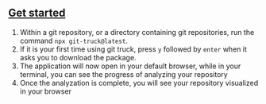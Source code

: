 ## [Get started](#get-started)

1. Within a git repository, or a directory containing git repositories, run the command `npx git-truck@latest`.
2. If it is your first time using git truck, press `y` followed by `enter` when it asks you to download the package.
3. The application will now open in your default browser, while in your terminal, you can see the progress of analyzing your repository
4. Once the analyzation is complete, you will see your repository visualized in your browser